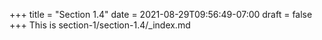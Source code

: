 +++
title = "Section 1.4"
date = 2021-08-29T09:56:49-07:00
draft = false
+++
This is section-1/section-1.4/_index.md
